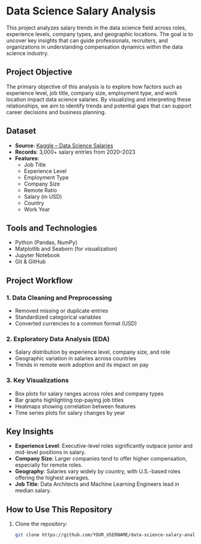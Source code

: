 # Data Science Salary Analysis

This project analyzes salary trends in the data science field across roles, experience levels, company types, and geographic locations. The goal is to uncover key insights that can guide professionals, recruiters, and organizations in understanding compensation dynamics within the data science industry.

## Project Objective

The primary objective of this analysis is to explore how factors such as experience level, job title, company size, employment type, and work location impact data science salaries. By visualizing and interpreting these relationships, we aim to identify trends and potential gaps that can support career decisions and business planning.

## Dataset

- **Source**: [Kaggle – Data Science Salaries](https://www.kaggle.com/datasets/ruchi798/data-science-job-salaries)
- **Records**: 3,000+ salary entries from 2020–2023
- **Features**:
  - Job Title
  - Experience Level
  - Employment Type
  - Company Size
  - Remote Ratio
  - Salary (in USD)
  - Country
  - Work Year

## Tools and Technologies

- Python (Pandas, NumPy)
- Matplotlib and Seaborn (for visualization)
- Jupyter Notebook
- Git & GitHub

## Project Workflow

### 1. Data Cleaning and Preprocessing
- Removed missing or duplicate entries
- Standardized categorical variables
- Converted currencies to a common format (USD)

### 2. Exploratory Data Analysis (EDA)
- Salary distribution by experience level, company size, and role
- Geographic variation in salaries across countries
- Trends in remote work adoption and its impact on pay

### 3. Key Visualizations
- Box plots for salary ranges across roles and company types
- Bar graphs highlighting top-paying job titles
- Heatmaps showing correlation between features
- Time series plots for salary changes by year

## Key Insights

- **Experience Level**: Executive-level roles significantly outpace junior and mid-level positions in salary.
- **Company Size**: Larger companies tend to offer higher compensation, especially for remote roles.
- **Geography**: Salaries vary widely by country, with U.S.-based roles offering the highest averages.
- **Job Title**: Data Architects and Machine Learning Engineers lead in median salary.

## How to Use This Repository

1. Clone the repository:
   ```bash
   git clone https://github.com/YOUR_USERNAME/data-science-salary-analysis.git